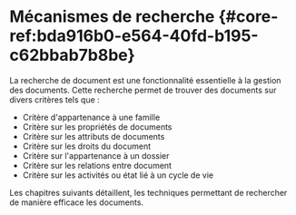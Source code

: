 # Mécanismes de recherche {#core-ref:bda916b0-e564-40fd-b195-c62bbab7b8be}

La recherche de document est une fonctionnalité essentielle à la gestion des
documents. Cette recherche permet de trouver des documents sur divers critères
tels que :

*   Critère d'appartenance à une famille
*   Critère sur les propriétés de documents
*   Critère sur les attributs de documents
*   Critère sur les droits du document
*   Critère sur l'appartenance à un dossier
*   Critère sur les relations entre document
*   Critère sur les activités ou état lié à un cycle de vie

Les chapitres suivants détaillent, les techniques permettant de rechercher de
manière efficace les documents.



